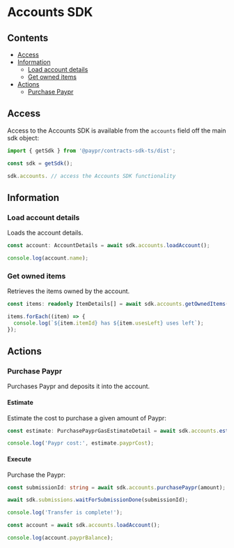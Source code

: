 # Accounts SDK

## Contents

- [Access](#access)
- [Information](#information)
  - [Load account details](#load-account-details)
  - [Get owned items](#get-owned-items)
- [Actions](#actions)
  - [Purchase Paypr](#purchase-paypr)

## Access

Access to the Accounts SDK is available from the `accounts` field off the main
sdk object:

```typescript
import { getSdk } from '@paypr/contracts-sdk-ts/dist';

const sdk = getSdk();

sdk.accounts. // access the Accounts SDK functionality
```

## Information

### Load account details

Loads the account details.

```typescript
const account: AccountDetails = await sdk.accounts.loadAccount();

console.log(account.name);
```

### Get owned items

Retrieves the items owned by the account.

```typescript
const items: readonly ItemDetails[] = await sdk.accounts.getOwnedItems();

items.forEach((item) => {
  console.log(`${item.itemId} has ${item.usesLeft} uses left`);
});
```

## Actions

### Purchase Paypr

Purchases Paypr and deposits it into the account.

#### Estimate

Estimate the cost to purchase a given amount of Paypr:

```typescript
const estimate: PurchasePayprGasEstimateDetail = await sdk.accounts.estimatePurchasePaypr(amount);

console.log('Paypr cost:', estimate.payprCost);
```

#### Execute

Purchase the Paypr:

```typescript
const submissionId: string = await sdk.accounts.purchasePaypr(amount);

await sdk.submissions.waitForSubmissionDone(submissionId);

console.log('Transfer is complete!');

const account = await sdk.accounts.loadAccount();

console.log(account.payprBalance);
```
